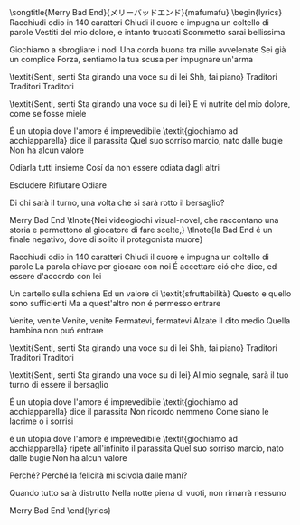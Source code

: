 \songtitle{Merry Bad End}{メリーバッドエンド}{mafumafu}
\begin{lyrics}
Racchiudi odio in 140 caratteri
Chiudi il cuore e impugna un coltello di parole
Vestiti del mio dolore, e intanto truccati
Scommetto sarai bellissima

Giochiamo a sbrogliare i nodi
Una corda buona tra mille avvelenate
Sei già un complice
Forza, sentiamo la tua scusa per impugnare un'arma

\textit{Senti, senti
Sta girando una voce su di lei
Shh, fai piano}
Traditori
Traditori
Traditori

\textit{Senti, senti
Sta girando una voce su di lei}
E vi nutrite del mio dolore, come se fosse miele

É un utopia dove l'amore é imprevedibile
\textit{giochiamo ad acchiapparella}
dice il parassita
Quel suo sorriso marcio, nato dalle bugie
Non ha alcun valore

Odiarla tutti insieme
Cosí da non essere odiata dagli altri

Escludere
Rifiutare
Odiare

Di chi sarà il turno, una volta che si sarà rotto il bersaglio?

Merry Bad End
\tlnote{Nei videogiochi visual-novel, che raccontano una storia e permettono al giocatore di fare scelte,}
\tlnote{la Bad End é un finale negativo, dove di solito il protagonista muore}

Racchiudi odio in 140 caratteri
Chiudi il cuore e impugna un coltello di parole
La parola chiave per giocare con noi
É accettare ció che dice, ed essere d'accordo con lei

Un cartello sulla schiena
Ed un valore di \textit{sfruttabilità}
Questo e quello sono sufficienti
Ma a quest'altro non é permesso entrare

Venite, venite
Venite, venite
Fermatevi, fermatevi
Alzate il dito medio
Quella bambina non puó entrare

\textit{Senti, senti
Sta girando una voce su di lei
Shh, fai piano}
Traditori
Traditori
Traditori

\textit{Senti, senti
Sta girando una voce su di lei}
Al mio segnale, sarà il tuo turno di essere il bersaglio

É un utopia dove l'amore é imprevedibile
\textit{giochiamo ad acchiapparella}
dice il parassita
Non ricordo nemmeno
Come siano le lacrime o i sorrisi

é un utopia dove l'amore é imprevedibile
\textit{giochiamo ad acchiapparella}
ripete all'infinito il parassita
Quel suo sorriso marcio, nato dalle bugie
Non ha alcun valore

Perché?
Perché la felicità mi scivola dalle mani?

Quando tutto sarà distrutto
Nella notte piena di vuoti, non rimarrà nessuno

Merry Bad End
\end{lyrics}
